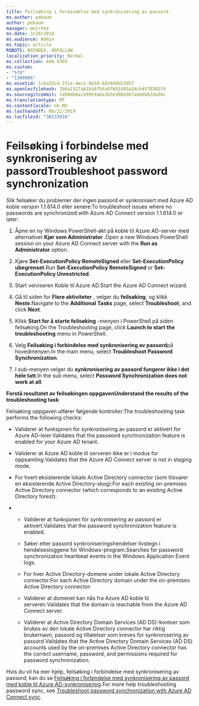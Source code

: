 ```yaml
---
title: Feilsøking i forbindelse med synkronisering av passord
ms.author: pebaum
author: pebaum
manager: mnirkhe
ms.date: 3/20/2018
ms.audience: Admin
ms.topic: article
ROBOTS: NOINDEX, NOFOLLOW
localization_priority: Normal
ms.collection: Adm_O365
ms.custom:
- "579"
- "1300006"
ms.assetid: 1cba32c4-37ce-4ec1-9e58-8d3440b53d57
ms.openlocfilehash: 2b0a1527ab1b16f56a97891445a2dcb4570302f5
ms.sourcegitcommit: 1d98db8acb9959aba3b5e308a567ade6b62da56c
ms.translationtype: MT
ms.contentlocale: nb-NO
ms.lasthandoff: 08/22/2019
ms.locfileid: "36533816"
---
```

# <a name="troubleshoot-password-synchronization"></a><span data-ttu-id="3f866-102">Feilsøking i forbindelse med synkronisering av passord</span><span class="sxs-lookup"><span data-stu-id="3f866-102">Troubleshoot password synchronization</span></span>

<span data-ttu-id="3f866-103">Slik feilsøker du problemer der ingen passord er synkronisert med Azure AD koble versjon 1.1.614.0 eller senere:</span><span class="sxs-lookup"><span data-stu-id="3f866-103">To troubleshoot issues where no passwords are synchronized with Azure AD Connect version 1.1.614.0 or later:</span></span>
  
1. <span data-ttu-id="3f866-104">Åpne en ny Windows PowerShell-økt på koble til Azure AD-server med alternativet **Kjør som Administrator** .</span><span class="sxs-lookup"><span data-stu-id="3f866-104">Open a new Windows PowerShell session on your Azure AD Connect server with the **Run as Administrator** option.</span></span>

2. <span data-ttu-id="3f866-105">Kjøre **Set-ExecutionPolicy RemoteSigned** eller **Set-ExecutionPolicy ubegrenset**.</span><span class="sxs-lookup"><span data-stu-id="3f866-105">Run **Set-ExecutionPolicy RemoteSigned** or **Set-ExecutionPolicy Unrestricted**.</span></span>

3. <span data-ttu-id="3f866-106">Start veiviseren Koble til Azure AD.</span><span class="sxs-lookup"><span data-stu-id="3f866-106">Start the Azure AD Connect wizard.</span></span>

4. <span data-ttu-id="3f866-107">Gå til siden for **Flere aktiviteter** , velger du **feilsøking**, og klikk **Neste**.</span><span class="sxs-lookup"><span data-stu-id="3f866-107">Navigate to the **Additional Tasks** page, select **Troubleshoot**, and click **Next**.</span></span>

5. <span data-ttu-id="3f866-108">Klikk **Start for å starte feilsøking** -menyen i PowerShell på siden feilsøking.</span><span class="sxs-lookup"><span data-stu-id="3f866-108">On the Troubleshooting page, click **Launch to start the troubleshooting** menu in PowerShell.</span></span>

6. <span data-ttu-id="3f866-109">Velg **Feilsøking i forbindelse med synkronisering av passord**på hovedmenyen.</span><span class="sxs-lookup"><span data-stu-id="3f866-109">In the main menu, select **Troubleshoot Password Synchronization**.</span></span>

7. <span data-ttu-id="3f866-110">I sub-menyen velger du **synkronisering av passord fungerer ikke i det hele tatt**.</span><span class="sxs-lookup"><span data-stu-id="3f866-110">In the sub menu, select **Password Synchronization does not work at all**.</span></span>

<span data-ttu-id="3f866-111">**Forstå resultatet av feilsøkingen oppgaven**</span><span class="sxs-lookup"><span data-stu-id="3f866-111">**Understand the results of the troubleshooting task**</span></span>
  
<span data-ttu-id="3f866-112">Feilsøking oppgaven utfører følgende kontroller:</span><span class="sxs-lookup"><span data-stu-id="3f866-112">The troubleshooting task performs the following checks:</span></span>
  
- <span data-ttu-id="3f866-113">Validerer at funksjonen for synkronisering av passord er aktivert for Azure AD-leier.</span><span class="sxs-lookup"><span data-stu-id="3f866-113">Validates that the password synchronization feature is enabled for your Azure AD tenant.</span></span>

- <span data-ttu-id="3f866-114">Validerer at Azure AD koble til serveren ikke er i modus for oppsamling.</span><span class="sxs-lookup"><span data-stu-id="3f866-114">Validates that the Azure AD Connect server is not in staging mode.</span></span>

- <span data-ttu-id="3f866-115">For hvert eksisterende lokale Active Directory connector (som tilsvarer en eksisterende Active Directory-skog):</span><span class="sxs-lookup"><span data-stu-id="3f866-115">For each existing on-premises Active Directory connector (which corresponds to an existing Active Directory forest):</span></span>

- 
  - <span data-ttu-id="3f866-116">Validerer at funksjonen for synkronisering av passord er aktivert.</span><span class="sxs-lookup"><span data-stu-id="3f866-116">Validates that the password synchronization feature is enabled.</span></span>

  - <span data-ttu-id="3f866-117">Søker etter passord synkroniseringshendelser livstegn i hendelsesloggene for Windows-program.</span><span class="sxs-lookup"><span data-stu-id="3f866-117">Searches for password synchronization heartbeat events in the Windows Application Event logs.</span></span>

  - <span data-ttu-id="3f866-118">For hver Active Directory-domene under lokale Active Directory connector:</span><span class="sxs-lookup"><span data-stu-id="3f866-118">For each Active Directory domain under the on-premises Active Directory connector:</span></span>

  - <span data-ttu-id="3f866-119">Validerer at domenet kan nås fra Azure AD koble til serveren.</span><span class="sxs-lookup"><span data-stu-id="3f866-119">Validates that the domain is reachable from the Azure AD Connect server.</span></span>

  - <span data-ttu-id="3f866-120">Validerer at Active Directory Domain Services (AD DS)-kontoer som brukes av den lokale Active Directory connector har riktig brukernavn, passord og tillatelser som kreves for synkronisering av passord.</span><span class="sxs-lookup"><span data-stu-id="3f866-120">Validates that the Active Directory Domain Services (AD DS) accounts used by the on-premises Active Directory connector has the correct username, password, and permissions required for password synchronization.</span></span>

<span data-ttu-id="3f866-121">Hvis du vil ha mer hjelp, feilsøking i forbindelse med synkronisering av passord, kan du se [Feilsøking i forbindelse med synkronisering av passord med koble til Azure AD-synkronisering](https://docs.microsoft.com/azure/active-directory/connect/active-directory-aadconnectsync-troubleshoot-password-synchronization).</span><span class="sxs-lookup"><span data-stu-id="3f866-121">For more help troubleshooting password sync, see [Troubleshoot password synchronization with Azure AD Connect sync](https://docs.microsoft.com/azure/active-directory/connect/active-directory-aadconnectsync-troubleshoot-password-synchronization).</span></span>
  